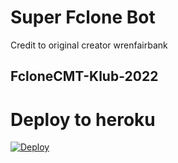 # Super Fclone Bot

Credit to original creator wrenfairbank

## FcloneCMT-Klub-2022

# Deploy to heroku

[![Deploy](https://www.herokucdn.com/deploy/button.svg)](https://telegra.ph/How-to-deploy-05-27)
